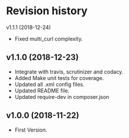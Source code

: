 # Revision history

v1.1.1 (2018-12-24)
* Fixed multi_curl complexity.

v1.1.0 (2018-12-23)
-------------------
* Integrate with travis, scrutinizer and codacy.
* Added Make unit tests for coverage.
* Updated all .xml config files.
* Updated README file.
* Updated require-dev in composer.json

v1.0.0 (2018-11-22)
-------------------
* First Version.